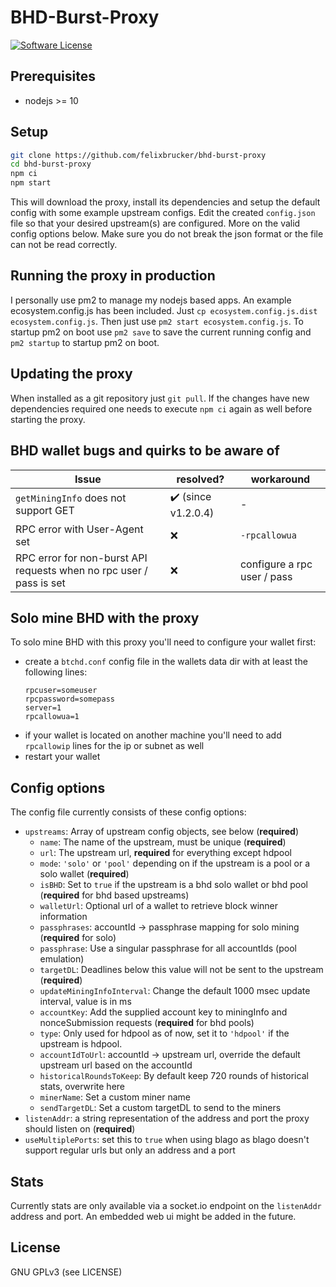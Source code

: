 BHD-Burst-Proxy
======

[![Software License](https://img.shields.io/badge/license-GPL--3.0-brightgreen.svg?style=flat-square)](LICENSE)

## Prerequisites

- nodejs >= 10

## Setup

```bash
git clone https://github.com/felixbrucker/bhd-burst-proxy
cd bhd-burst-proxy
npm ci
npm start
```
This will download the proxy, install its dependencies and setup the default config with some example upstream configs.
Edit the created `config.json` file so that your desired upstream(s) are configured. More on the valid config options below.
Make sure you do not break the json format or the file can not be read correctly.

## Running the proxy in production

I personally use pm2 to manage my nodejs based apps. An example ecosystem.config.js has been included. Just `cp ecosystem.config.js.dist ecosystem.config.js`.
Then just use `pm2 start ecosystem.config.js`.
To startup pm2 on boot use `pm2 save` to save the current running config and `pm2 startup` to startup pm2 on boot.

## Updating the proxy

When installed as a git repository just `git pull`.
If the changes have new dependencies required one needs to execute `npm ci` again as well before starting the proxy.

## BHD wallet bugs and quirks to be aware of

| Issue                                                               | resolved?                        | workaround                  |
|---------------------------------------------------------------------|----------------------------------|------------------|
| `getMiningInfo` does not support GET | :heavy_check_mark: (since v1.2.0.4) | - |
| RPC error with User-Agent set | :x: | `-rpcallowua` |
| RPC error for non-burst API requests when no rpc user / pass is set | :x: | configure a rpc user / pass |

## Solo mine BHD with the proxy

To solo mine BHD with this proxy you'll need to configure your wallet first:
- create a `btchd.conf` config file in the wallets data dir with at least the following lines:
    ```
    rpcuser=someuser
    rpcpassword=somepass
    server=1
    rpcallowua=1
    ``` 
- if your wallet is located on another machine you'll need to add `rpcallowip` lines for the ip or subnet as well
- restart your wallet

## Config options

The config file currently consists of these config options:

- `upstreams`: Array of upstream config objects, see below (**required**)
  - `name`: The name of the upstream, must be unique (**required**)
  - `url`: The upstream url, **required** for everything except hdpool
  - `mode`: `'solo'` or `'pool'` depending on if the upstream is a pool or a solo wallet (**required**)
  - `isBHD`: Set to `true` if the upstream is a bhd solo wallet or bhd pool (**required** for bhd based upstreams)
  - `walletUrl`: Optional url of a wallet to retrieve block winner information
  - `passphrases`: accountId -> passphrase mapping for solo mining (**required** for solo)
  - `passphrase`: Use a singular passphrase for all accountIds (pool emulation)
  - `targetDL`: Deadlines below this value will not be sent to the upstream (**required**)
  - `updateMiningInfoInterval`: Change the default 1000 msec update interval, value is in ms
  - `accountKey`: Add the supplied account key to miningInfo and nonceSubmission requests (**required** for bhd pools)
  - `type`: Only used for hdpool as of now, set it to `'hdpool'` if the upstream is hdpool.
  - `accountIdToUrl`: accountId -> upstream url, override the default upstream url based on the accountId
  - `historicalRoundsToKeep`: By default keep 720 rounds of historical stats, overwrite here
  - `minerName`: Set a custom miner name
  - `sendTargetDL`: Set a custom targetDL to send to the miners
- `listenAddr`: a string representation of the address and port the proxy should listen on (**required**)
- `useMultiplePorts`: set this to `true` when using blago as blago doesn't support regular urls but only an address and a port

## Stats

Currently stats are only available via a socket.io endpoint on the `listenAddr` address and port. An embedded web ui might be added in the future.

## License

GNU GPLv3 (see LICENSE)
